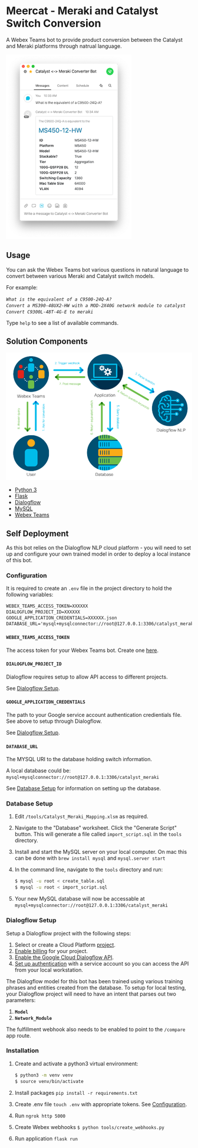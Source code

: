 # Meercat - Meraki and Catalyst Switch Conversion

A Webex Teams bot to provide product conversion between the Catalyst and Meraki platforms through natrual language.

![Example Chat](static/example_1.png)

## Usage

You can ask the Webex Teams bot various questions in natural language to convert between various Meraki and Catalyst switch models.

For example:  

*`What is the equivalent of a C9500-24Q-A?`*  
*`Convert a MS390-48UX2-HW with a MOD-2X40G network module to catalyst`*  
*`Convert C9300L-48T-4G-E to meraki`*

Type `help` to see a list of available commands.

## Solution Components

![High Level Design](static/hld.png)

- [Python 3](https://www.python.org/)
- [Flask](https://flask.palletsprojects.com/en/1.1.x/)
- [Dialogflow](https://dialogflow.com/)
- [MySQL](https://www.mysql.com/)
- [Webex Teams](https://developer.webex.com/)

## Self Deployment

As this bot relies on the Dialogflow NLP cloud platform - you will need to set up and configure your own trained model in order to deploy a local instance of this bot.

### Configuration

It is required to create an `.env` file in the project directory to hold the following variables:

```python3
WEBEX_TEAMS_ACCESS_TOKEN=XXXXXX
DIALOGFLOW_PROJECT_ID=XXXXXX
GOOGLE_APPLICATION_CREDENTIALS=XXXXXX.json
DATABASE_URL='mysql+mysqlconnector://root@127.0.0.1:3306/catalyst_meraki'
```

#### `WEBEX_TEAMS_ACCESS_TOKEN`

The access token for your Webex Teams bot. Create one [here](https://developer.webex.com/docs/bots).

#### `DIALOGFLOW_PROJECT_ID`

Dialogflow requires setup to allow API access to different projects.  

See [Dialogflow Setup](###Dialogflow-Setup).

#### `GOOGLE_APPLICATION_CREDENTIALS`

The path to your Google service account authentication credientials file. See above to setup through Dialogflow.

See [Dialogflow Setup](###Dialogflow-Setup).

#### `DATABASE_URL`

The MYSQL URI to the database holding switch information.

A local database could be: `mysql+mysqlconnector://root@127.0.0.1:3306/catalyst_meraki`

See [Database Setup](##Database-Setup) for information on setting up the database.

### Database Setup

1. Edit `/tools/Catalyst_Meraki_Mapping.xlsm` as required.
2. Navigate to the "Database" worksheet. Click the "Generate Script" button. This will generate a file called `import_script.sql` in the `tools` directory.
3. Install and start the MySQL server on your local computer. On mac this can be done with `brew install mysql` and `mysql.server start`
4. In the command line, navigate to the `tools` directory and run:

   ```bash
   $ mysql -u root < create_table.sql
   $ mysql -u root < import_script.sql
   ```

5. Your new MySQL database will now be accessable at `mysql+mysqlconnector://root@127.0.0.1:3306/catalyst_meraki`

### Dialogflow Setup

Setup a Dialogflow project with the following steps:

1. Select or create a Cloud Platform [project](https://console.cloud.google.com/project).
2. [Enable billing](https://support.google.com/cloud/answer/6293499#enable-billing) for your project.
3. [Enable the Google Cloud Dialogflow API](https://console.cloud.google.com/flows/enableapi?apiid=dialogflow.googleapis.com).
4. [Set up authentication](https://cloud.google.com/docs/authentication/getting-started) with a service account so you can access the API from your local workstation.

The Dialogflow model for this bot has been trained using various training phrases and entities created from the database. To setup for local testing, your Dialogflow project will need to have an intent that parses out two parameters:

1. **`Model`**
2. **`Network_Module`**

The fulfillment webhook also needs to be enabled to point to the `/compare` app route.

### Installation

1. Create and activate a python3 virtual environment:

   ```bash
   $ python3 -m venv venv
   $ source venv/bin/activate
   ```

2. Install packages `pip install -r requirements.txt`
3. Create .env file `touch .env` with appropriate tokens. See [Configuration](#Configuration).
4. Run `ngrok http 5000`
5. Create Webex webhooks `$ python tools/create_webhooks.py`
6. Run application `flask run`
